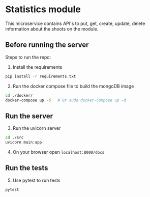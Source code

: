 # Statistics module

This microservice contains API's to put, get, create, update, delete information about the shoots on the module. 

## Before running the server

Steps to run the repo: 
1. Install the requirements 
```bash 
pip install -r requirements.txt
```
2. Run the docker compose file to build the mongoDB image
```bash
cd ./docker/
docker-compose up -d   # Or sudo docker-compose up -d
```
## Run the server
3. Run the uvicorn server
```bash
cd ./src
uvicorn main:app
```
4. On your browser open `localhost:8000/docs`

## Run the tests
5. Use pytest to run tests
```bash
pytest
```
